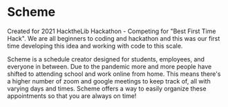# Scheme
Created for 2021 HacktheLib Hackathon - Competing for "Best First Time Hack". We are all beginners to coding and hackathon and this was our first time developing this idea and working with code to this scale. 

Scheme is a schedule creator designed for students, employees, and everyone in between. Due to the pandemic more and more people have shifted to attending school and work online from home. This means there's a higher number of zoom and google meetings to keep track of, all with varying days and times. Scheme offers a way to easily organize these appointments so that you are always on time! 

